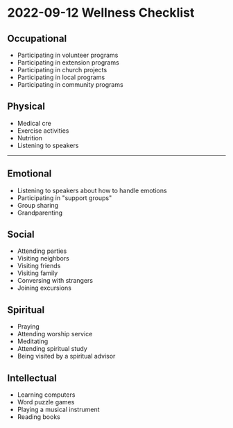 # 2022-09-12 Wellness Checklist

## Occupational

* Participating in volunteer programs
* Participating in extension programs
* Participating in church projects
* Participating in local programs
* Participating in community programs

## Physical

* Medical cre
* Exercise activities
* Nutrition
* Listening to speakers

***

## Emotional

* Listening to speakers about how to handle emotions
* Participating in "support groups"
* Group sharing
* Grandparenting

## Social

* Attending parties
* Visiting neighbors
* Visiting friends
* Visiting family
* Conversing with strangers
* Joining excursions

## Spiritual

* Praying
* Attending worship service
* Meditating
* Attending spiritual study
* Being visited by a spiritual advisor

## Intellectual

* Learning computers
* Word puzzle games
* Playing a musical instrument
* Reading books

